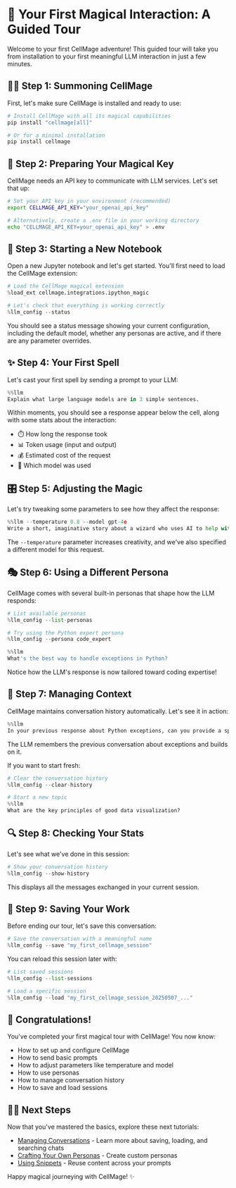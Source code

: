 # 🚀 Your First Magical Interaction: A Guided Tour

Welcome to your first CellMage adventure! This guided tour will take you from installation to your first meaningful LLM interaction in just a few minutes.

## 🧙‍♂️ Step 1: Summoning CellMage

First, let's make sure CellMage is installed and ready to use:

```bash
# Install CellMage with all its magical capabilities
pip install "cellmage[all]"

# Or for a minimal installation
pip install cellmage
```

## 🔑 Step 2: Preparing Your Magical Key

CellMage needs an API key to communicate with LLM services. Let's set that up:

```bash
# Set your API key in your environment (recommended)
export CELLMAGE_API_KEY="your_openai_api_key"

# Alternatively, create a .env file in your working directory
echo "CELLMAGE_API_KEY=your_openai_api_key" > .env
```

## 🧪 Step 3: Starting a New Notebook

Open a new Jupyter notebook and let's get started. You'll first need to load the CellMage extension:

```python
# Load the CellMage magical extension
%load_ext cellmage.integrations.ipython_magic

# Let's check that everything is working correctly
%llm_config --status
```

You should see a status message showing your current configuration, including the default model, whether any personas are active, and if there are any parameter overrides.

## ✨ Step 4: Your First Spell

Let's cast your first spell by sending a prompt to your LLM:

```python
%%llm
Explain what large language models are in 3 simple sentences.
```

Within moments, you should see a response appear below the cell, along with some stats about the interaction:
- ⏱️ How long the response took
- 📊 Token usage (input and output)
- 💰 Estimated cost of the request
- 🤖 Which model was used

## 🎛️ Step 5: Adjusting the Magic

Let's try tweaking some parameters to see how they affect the response:

```python
%%llm --temperature 0.8 --model gpt-4o
Write a short, imaginative story about a wizard who uses AI to help with spellcasting.
```

The `--temperature` parameter increases creativity, and we've also specified a different model for this request.

## 🎭 Step 6: Using a Different Persona

CellMage comes with several built-in personas that shape how the LLM responds:

```python
# List available personas
%llm_config --list-personas

# Try using the Python expert persona
%llm_config --persona code_expert

%%llm
What's the best way to handle exceptions in Python?
```

Notice how the LLM's response is now tailored toward coding expertise!

## 🧠 Step 7: Managing Context

CellMage maintains conversation history automatically. Let's see it in action:

```python
%%llm
In your previous response about Python exceptions, can you provide a specific example?
```

The LLM remembers the previous conversation about exceptions and builds on it.

If you want to start fresh:

```python
# Clear the conversation history
%llm_config --clear-history

# Start a new topic
%%llm
What are the key principles of good data visualization?
```

## 🔍 Step 8: Checking Your Stats

Let's see what we've done in this session:

```python
# Show your conversation history
%llm_config --show-history
```

This displays all the messages exchanged in your current session.

## 💾 Step 9: Saving Your Work

Before ending our tour, let's save this conversation:

```python
# Save the conversation with a meaningful name
%llm_config --save "my_first_cellmage_session"
```

You can reload this session later with:

```python
# List saved sessions
%llm_config --list-sessions

# Load a specific session
%llm_config --load "my_first_cellmage_session_20250507_..."
```

## 🎉 Congratulations!

You've completed your first magical tour with CellMage! You now know:
- How to set up and configure CellMage
- How to send basic prompts
- How to adjust parameters like temperature and model
- How to use personas
- How to manage conversation history
- How to save and load sessions

## 🧙‍♂️ Next Steps

Now that you've mastered the basics, explore these next tutorials:
- [Managing Conversations](conversation_management.md) - Learn more about saving, loading, and searching chats
- [Crafting Your Own Personas](working_with_personas.md) - Create custom personas
- [Using Snippets](using_snippets.md) - Reuse content across your prompts

Happy magical journeying with CellMage! ✨
